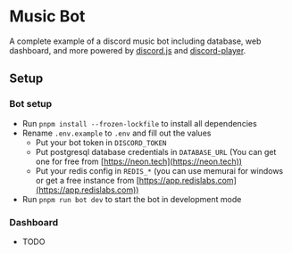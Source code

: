 # Music Bot

A complete example of a discord music bot including database, web dashboard, and more powered by [discord.js](https://discord.js.org/#/) and [discord-player](https://discord-player.js.org).

## Setup

### Bot setup

- Run `pnpm install --frozen-lockfile` to install all dependencies
- Rename `.env.example` to `.env` and fill out the values
  - Put your bot token in `DISCORD_TOKEN`
  - Put postgresql database credentials in `DATABASE_URL` (You can get one for free from [https://neon.tech](https://neon.tech))
  - Put your redis config in `REDIS_*` (you can use memurai for windows or get a free instance from [https://app.redislabs.com](https://app.redislabs.com))
- Run `pnpm run bot dev` to start the bot in development mode

### Dashboard

- TODO
